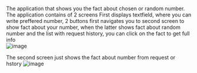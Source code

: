 The application that shows you the fact about chosen or random number.
The application contains of 2 screens
First displays textfield, where you can write preffered number, 2 buttons first navigates you to second screen to show fact about your number, 
when the latter shows fact about random number and the list with request history, you can click on the fact to get full info  
![image](https://github.com/user-attachments/assets/b936bd4a-d9d3-4003-a45b-c18efe0985bb)

The second screen just shows the fact about number from request or hstory
![image](https://github.com/user-attachments/assets/ff90f8b2-8214-4f0e-9448-f0294aefda0b)
